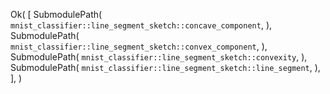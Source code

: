 Ok(
    [
        SubmodulePath(
            `mnist_classifier::line_segment_sketch::concave_component`,
        ),
        SubmodulePath(
            `mnist_classifier::line_segment_sketch::convex_component`,
        ),
        SubmodulePath(
            `mnist_classifier::line_segment_sketch::convexity`,
        ),
        SubmodulePath(
            `mnist_classifier::line_segment_sketch::line_segment`,
        ),
    ],
)